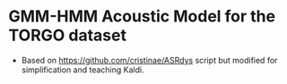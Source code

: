 # GMM-HMM Acoustic Model for the TORGO dataset
- Based on https://github.com/cristinae/ASRdys script but modified for simplification and teaching Kaldi.
